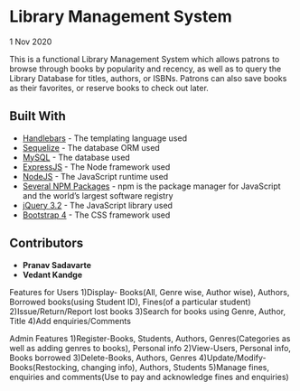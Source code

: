 # Library Management System

1 Nov 2020

This is a functional Library Management System which allows patrons to browse through books by popularity and recency, as well as to query the Library Database for titles, authors, or ISBNs. Patrons can also save books as their favorites, or reserve books to check out later. 

## Built With

* [Handlebars](http://handlebarsjs.com) - The templating language used
* [Sequelize](http://docs.sequelizejs.com) - The database ORM used
* [MySQL](https://dev.mysql.com/doc/refman/5.7/en/) - The database used
* [ExpressJS](https://expressjs.com/en/4x/api.html) - The Node framework used
* [NodeJS](https://nodejs.org/dist/latest-v8.x/docs/api/) - The JavaScript runtime used
* [Several NPM Packages](https://www.npmjs.com) - npm is the package manager for JavaScript and the world’s largest software registry
* [jQuery 3.2](https://api.jquery.com) - The JavaScript library used
* [Bootstrap 4](https://getbootstrap.com/docs/4.0/getting-started/introduction/) - The CSS framework used

## Contributors

* **Pranav Sadavarte** 
* **Vedant Kandge**

Features for Users
1)Display- Books(All, Genre wise, Author wise), Authors, Borrowed books(using Student ID), Fines(of a particular student)
2)Issue/Return/Report lost books
3)Search for books using Genre, Author, Title
4)Add enquiries/Comments

Admin Features
1)Register-Books, Students, Authors, Genres(Categories as well as adding genres to books), Personal info
2)View-Users, Personal info, Books borrowed 
3)Delete-Books, Authors, Genres
4)Update/Modify-Books(Restocking, changing info), Authors, Students
5)Manage fines, enquiries and comments(Use to pay and acknowledge fines and enquiries)
